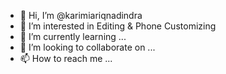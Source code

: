 - 👋 Hi, I’m @karimiariqnadindra
- 👀 I’m interested in Editing & Phone Customizing 
- 🌱 I’m currently learning ...
- 💞️ I’m looking to collaborate on ...
- 📫 How to reach me ...

<!---
karimiariqnadindra/karimiariqnadindra is a ✨ special ✨ repository because its `README.md` (this file) appears on your GitHub profile.
You can click the Preview link to take a look at your changes.
--->
